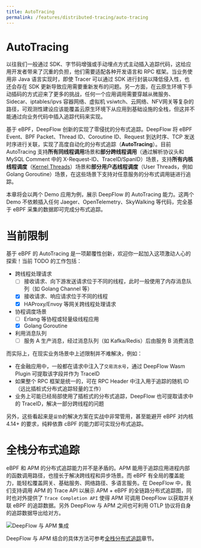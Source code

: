 ```yaml
---
title: AutoTracing
permalink: /features/distributed-tracing/auto-tracing
---
```


# AutoTracing

以往我们一般通过 SDK、字节码增强或手动埋点方式主动插入追踪代码，这给应用开发者带来了沉重的负担，他们需要适配各种开发语言和 RPC 框架。当业务使用非 Java 语言实现时，即使 Tracer 可以通过 SDK 进行封装以降低侵入性，也还会存在 SDK 更新导致应用需要重新发布的问题。另一方面，在云原生环境下手动插码的方式迎来了更多的挑战，任何一个应用调用需要穿越从微服务、Sidecar、iptables/ipvs 容器网络、虚拟机 vsiwtch、云网络、NFV网关等复杂的路径，可观测性建设应该能覆盖云原生环境下从应用到基础设施的全栈，但这并不能通过向业务代码中插入追踪代码来实现。

基于 eBPF，DeepFlow 创新的实现了零侵扰的分布式追踪。DeepFlow 将 eBPF Event、BPF Packet、Thread ID、Coroutine ID、Request 到达时序、TCP 发送时序进行关联，实现了高度自动化的分布式追踪（**AutoTracing**）。目前 AutoTracing 支持**所有同线程调用**场景和**部分跨线程调用**（通过解析协议头和 MySQL Comment 中的 X-Request-ID、TraceID/SpanID）场景，支持**所有内核线程调度**（[Kernel Threads](https://en.wikipedia.org/wiki/Thread_(computing))）场景和**部分用户态线程调度**（User Threads，例如 Golang Goroutine）场景，在这些场景下支持对任意服务的分布式调用链进行追踪。

本章将会以两个 Demo 应用为例，展示 DeepFlow 的 AutoTracing 能力。这两个 Demo 不依赖插入任何 Jaeger、OpenTelemetry、SkyWalking 等代码，完全基于 eBPF 采集的数据即可完成分布式追踪。

# 当前限制

基于 eBPF 的 AutoTracing 是一项颠覆性创新，欢迎你一起加入这项激动人心的探索！当前 TODO 的工作包括：
- 跨线程处理请求
  - [ ] 接收请求、向下游发送请求位于不同的线程，此时一般使用了内存消息队列（如 Golang Channel 等）
  - [x] 接收请求、响应请求位于不同的线程
  - [x] HAProxy/Envoy 等网关跨线程处理请求
- 协程调度场景
  - [ ] Erlang 等协程或轻量级线程应用
  - [x] Golang Goroutine
- 利用消息队列
  - [ ] 服务 A 生产消息，经过消息队列（如 Kafka/Redis）后由服务 B 消费消息

而实际上，在现实业务场景中上述限制并不难解决，例如：
- 在金融应用中，一般都在请求中注入了`交易流水号`，通过 DeepFlow Wasm Plugin 可提取该字段并作为 TraceID
- 如果整个 RPC 框架是统一的，可在 RPC Header 中注入用于追踪的随机 ID（远比插桩式分布式追踪轻量的工作）
- 业务上可能已经局部使用了插桩式的分布式追踪，DeepFlow 也可提取请求中的 TraceID，解决一部分跨线程的问题

另外，这些看起来是`妥协`的解决方案在实战中非常管用，甚至能避开 eBPF 对内核 4.14+ 的要求，纯粹依靠 cBPF 的能力即可实现分布式追踪。

# 全栈分布式追踪

eBPF 和 APM 的分布式追踪能力并不是矛盾的。APM 能用于追踪应用进程内部的函数调用路径，也擅长于解决跨线程和异步场景。而 eBPF 有全局的覆盖能力，能轻松覆盖网关、基础服务、网络路径、多语言服务。在 DeepFlow 中，我们支持调用 APM 的 Trace API 以展示 APM + eBPF 的全链路分布式追踪图，同时也对外提供了 `Trace Completion API` 使得 APM 可调用 DeepFlow 以获取并关联 eBPF 的追踪数据。另外 DeepFlow 与 APM 之间也可利用 OTLP 协议将自身的追踪数据导出给对方。

![DeepFlow 与 APM 集成](https://yunshan-guangzhou.oss-cn-beijing.aliyuncs.com/pub/pic/20231002651a886330ed3.png)

DeepFlow 与 APM 结合的具体方法可参考[全栈分布式追踪](../../integration/input/tracing/full-stack-distributed-tracing/)章节。
